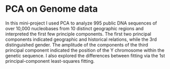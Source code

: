 # PCA on Genome data
In this mini-project I used PCA to analyze 995 public DNA sequences of over 10,000 nucleobases from 10 distinct geographic regions and interpreted the first few principle components.
The first two principal components indicated geographic and historical relations, while the 3rd distinguished gender. The amplitude of the components of the third principal component indicated the position of the Y chromosome within the genetic sequence.  I also explored the differences between fitting via the 1st principal-component least-squares fitting.  
